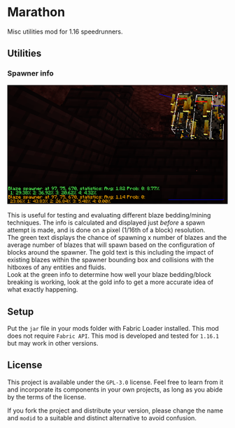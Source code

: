 # Marathon

Misc utilities mod for 1.16 speedrunners.

## Utilities

### Spawner info

![spawner_info](assets/spawner_info.png)

This is useful for testing and evaluating different blaze bedding/mining techniques. The info is calculated and
displayed just _before_ a spawn attempt is made, and is done on a pixel (1/16th of a block) resolution.  
The green text displays the chance of spawning x number of blazes and the average number of blazes that will spawn based
on the configuration of blocks around the spawner. The gold text is this including the impact of existing blazes within
the spawner bounding box and collisions with the hitboxes of any entities and fluids.  
Look at the green info to determine how well your blaze bedding/block breaking is working, look at the gold info to get
a more accurate idea of what exactly happening.

## Setup

Put the `jar` file in your mods folder with Fabric Loader installed. This mod does not require `Fabric API`. This mod is
developed and tested for `1.16.1` but may work in other versions.

## License

This project is available under the `GPL-3.0` license. Feel free to learn from it and incorporate its components in your
own projects, as long as you abide by the terms of the license.

If you fork the project and distribute your version, please change the name and `modid` to a suitable and distinct
alternative to avoid confusion.
